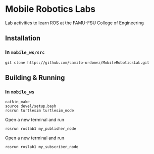 # Mobile Robotics Labs
Lab activities to learn ROS at the FAMU-FSU College of Engineering

## Installation
### In `mobile_ws/src`
```
git clone https://github.com/camilo-ordonez/MobileRoboticsLab.git
```

## Building & Running
### In `mobile_ws`
```
catkin_make
source devel/setup.bash
rosrun turtlesim turtlesim_node
```
Open a new terminal and run 
```
rosrun roslab1 my_publisher_node
```
Open a new terminal and run
```
rosrun roslab1 my_subscriber_node
```



